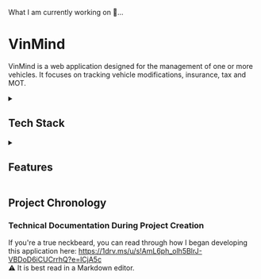 What I am currently working on 🔨...

# VinMind

VinMind is a web application designed for the management of one or more vehicles. It focuses on tracking vehicle modifications, insurance, tax and MOT.
<details>
<summary><h2>Tech Stack</h2></summary>

### Frontend

- **[Next.js](https://nextjs.org/)**: Utilised for server-side rendering, enhancing performance and SEO.
- **[TypeScript](https://www.typescriptlang.org/)**: Employed for static type checking, improving code reliability.
- **[Shadcn/UI](https://ui.shadcn.com/)**: A minimal yet beautifully designed UI component library.
- **[Tailwind CSS](https://tailwindcss.com/)**: Used for utility-first styling, ensuring a modern and responsive UI.
- **[Cloudinary](https://cloudinary.com/)**: Used for hosting the files uploaded to a modification. 

### Backend

- **[Prisma](https://www.prisma.io/)**: Handles database interactions.
- **[PlanetScale](https://planetscale.com/)**: MySQL database platform.
- **[Node.js](https://nodejs.org/en)**: Serves as the backend runtime.

### Authentication
- **[Clerk](https://clerk.com/)**: Integrated for user authentication and session management.

</details>
  
<details>
<summary><h2>Features</h2></summary>

## Vehicle Overview

This tab provides an overview of your vehicle's data, depending on how you have populated the vehicle's information in the web app.
![overview](https://github.com/BenMoat/BenMoat/assets/43743754/16eeda17-ad06-46b4-916e-07dfb049afe9)
> This screenshot shows a vehicle where the user has opted to input their reg to retrieve their tax and MOT status via the DVLA RES API.
> The user has also supplied a comprehensive list of modifications added to their vehicle.
> This provides the user with a daily reminder of how much money they have ~~wasted~~ *spent on modifications. 💸

## Modifications 

Display a list of modifications with multiple ways of filtering them: 
![image-4](https://github.com/BenMoat/BenMoat/assets/43743754/61c4152d-4a22-4b6f-a70a-5099adb08e0a)
> The user has 17 modifications, all with either one or more attachments, as highlighted by the Files column. 

### Modification
Invoices or any relevant files related to the modification can be attached:
![image-6](https://github.com/BenMoat/BenMoat/assets/43743754/2a44cef8-8101-446a-9439-9fab1076e7e9)
> The user has created a non-obsolete modification and has attached torque spec instructions that they are highly unlikely to follow. 

## Modification Types
Catergorise your modifications by what type they are: exterior, interior, performance etc:
![image](https://github.com/BenMoat/BenMoat/assets/43743754/70d9a5cf-7b59-4a06-8687-c5d5bde4ae36)
> The user is able to see all modifications related to this modification type and is able to click on one to view or edit it. 

## Settings 
Change your vehicle's name, supply the registration number or delete data associated with this vehicle:
![image](https://github.com/BenMoat/BenMoat/assets/43743754/786acc41-28d4-4f92-9cd3-19c0f77f3733)
> The user can change their vehicle's name or delete the vehicle entirely at any time.
> Security features are built in so a user cannot delete all modification types unless there are no modifications associated with that type. 

## Tax and MOT
Mistakenly, the government trusted me with some API keys. <br>
Enter your vehicle's registration number to view its up-to-date tax and MOT status in the Overview tab. This is directly sourced from the [DVLA RES API](https://developer-portal.driver-vehicle-licensing.api.gov.uk/apis/vehicle-enquiry-service/vehicle-enquiry-service-description.html#response). 

To avoid getting 429'd, a request is only sent to the RES API if the user has **added/changed** their registration or it has been **24 hours** since the API was last called:

![image](https://github.com/BenMoat/BenMoat/assets/43743754/69daa833-8007-4dc1-9114-2c62427abb4b)
> The user is able to see how up-to-date the tax and MOT status is by clicking on the question mark icon. 

## Light and Dark Mode:
For some reason, people prefer light mode so I reluctantly added this option:
![light-dark-mode](https://github.com/BenMoat/BenMoat/assets/43743754/61c2fffc-f803-484e-b2af-9004a81fc21e)
> It is automatically set depending on your system theme, however, you can change the web app's theme at any time and your preference will be retained. 

</details>

## Project Chronology
### Technical Documentation During Project Creation
If you're a true neckbeard, you can read through how I began developing this application here: https://1drv.ms/u/s!AmL6ph_olh5BlrJ-VBDoD6iCUCrrhQ?e=lCjA5c <br>
⚠️ It is best read in a Markdown editor. 
